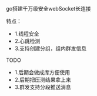 go搭建千万级安全webSocket长连接

特点：
* 1.线程安全
* 2.心跳检测
* 3.支持创建分组，组内群发信息

TODO
* 1.后期会做成库方便使用
* 2.后期把压测结果拿上来
* 3.群发支持分段推送消息
